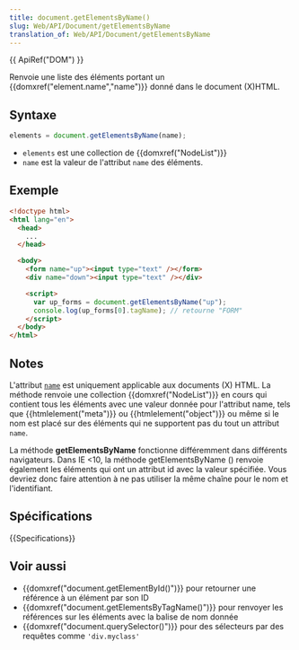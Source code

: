 ```yaml
---
title: document.getElementsByName()
slug: Web/API/Document/getElementsByName
translation_of: Web/API/Document/getElementsByName
---
```


{{ ApiRef("DOM") }}

Renvoie une liste des éléments portant un {{domxref("element.name","name")}} donné dans le document (X)HTML.

## Syntaxe

```js
elements = document.getElementsByName(name);
```

- `elements` est une collection de {{domxref("NodeList")}}
- `name` est la valeur de l'attribut `name` des éléments.

## Exemple

```html
<!doctype html>
<html lang="en">
  <head>
    ...
  </head>

  <body>
    <form name="up"><input type="text" /></form>
    <div name="down"><input type="text" /></div>

    <script>
      var up_forms = document.getElementsByName("up");
      console.log(up_forms[0].tagName); // retourne "FORM"
    </script>
  </body>
</html>
```

## Notes

L'attribut [`name`](/fr/docs/Web/API/Element/name) est uniquement applicable aux documents (X) HTML. La méthode renvoie une collection {{domxref("NodeList")}} en cours qui contient tous les éléments avec une valeur donnée pour l'attribut name, tels que {{htmlelement("meta")}} ou {{htmlelement("object")}} ou même si le nom est placé sur des éléments qui ne supportent pas du tout un attribut `name`.

La méthode **getElementsByName** fonctionne différemment dans différents navigateurs. Dans IE <10, la méthode getElementsByName () renvoie également les éléments qui ont un attribut id avec la valeur spécifiée. Vous devriez donc faire attention à ne pas utiliser la même chaîne pour le nom et l'identifiant.

## Spécifications

{{Specifications}}

## Voir aussi

- {{domxref("document.getElementById()")}} pour retourner une référence à un élément par son ID
- {{domxref("document.getElementsByTagName()")}} pour renvoyer les références sur les éléments avec la balise de nom donnée
- {{domxref("document.querySelector()")}} pour des sélecteurs par des requêtes comme `'div.myclass'`
